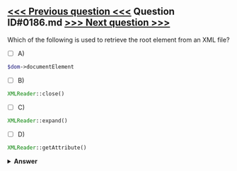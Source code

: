 [<<< Previous question <<<](0185.md)   Question ID#0186.md   [>>> Next question >>>](0187.md)
---

Which of the following is used to retrieve the root element from an XML file?

- [ ] A)
```php
$dom->documentElement
```

- [ ] B)
```php
XMLReader::close()
```

- [ ] C)
```php
XMLReader::expand()
```

- [ ] D)
```php
XMLReader::getAttribute()
```


<details><summary><b>Answer</b></summary>
<p>
  Answer: <strong>A</strong>
</p>
</details>
